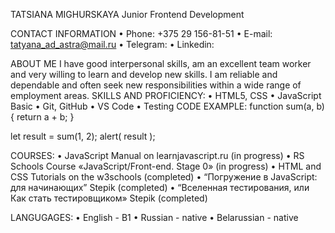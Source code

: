 TATSIANA MIGHURSKAYA
Junior Frontend Development

CONTACT INFORMATION
•	Phone: +375 29 156-81-51
•	E-mail: tatyana_ad_astra@mail.ru
•	Telegram:
•	Linkedin:

ABOUT ME
I have good interpersonal skills, am an excellent team worker and very willing to learn and develop new skills. I am reliable and dependable and often seek new responsibilities within a wide range of employment areas.
SKILLS AND PROFICIENCY:
•	HTML5, CSS
•	JavaScript Basic
•	Git, GitHub
•	VS Code
•	Testing
CODE EXAMPLE:
function sum(a, b) {
  return a + b;
}

let result = sum(1, 2);
alert( result );

COURSES:
•	JavaScript Manual on learnjavascript.ru (in progress)
•	RS Schools Course «JavaScript/Front-end. Stage 0» (in progress)
•	HTML and CSS Tutorials on the w3schools (completed)
•	“Погружение в JavaScript: для начинающих” Stepik (completed)
•	“Вселенная тестирования, или Как стать тестировщиком» Stepik (completed)

LANGUGAGES:
•	English - B1
•	Russian - native
•	Belarussian - native
